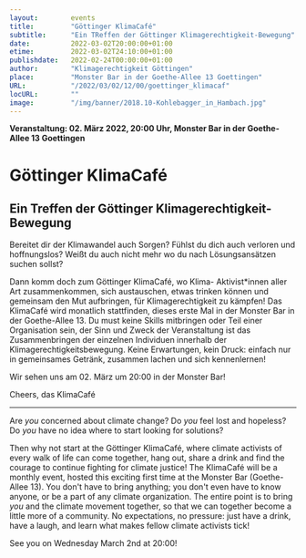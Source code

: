 ```yaml
---
layout:        events
title:         "Göttinger KlimaCafé"
subtitle:      "Ein TReffen der Göttinger Klimagerechtigkeit-Bewegung"
date:          2022-03-02T20:00:00+01:00
etime:         2022-03-02T24:10:00+01:00
publishdate:   2022-02-24T00:00:00+01:00
author:        "Klimagerechtigkeit Göttingen"
place:         "Monster Bar in der Goethe-Allee 13 Goettingen"
URL:           "/2022/03/02/12/00/goettinger_klimacaf"
locURL:        ""
image:         "/img/banner/2018.10-Kohlebagger_in_Hambach.jpg"
---
```


**Veranstaltung: 02. März 2022, 20:00 Uhr, Monster Bar in der Goethe-Allee 13 Goettingen**

Göttinger KlimaCafé
===========

Ein Treffen der Göttinger Klimagerechtigkeit-Bewegung
-----------

Bereitet dir der Klimawandel auch Sorgen?
Fühlst du dich auch verloren und hoffnungslos?
Weißt du auch nicht mehr wo du nach Lösungsansätzen
suchen sollst?

Dann komm doch zum Göttinger KlimaCafé, wo Klima-
Aktivist*innen aller Art zusammenkommen, sich
austauschen, etwas trinken können und gemeinsam den
Mut aufbringen, für Klimagerechtigkeit zu kämpfen!
Das KlimaCafé wird monatlich stattfinden, dieses erste Mal
in der Monster Bar in der Goethe-Allee 13. Du must keine
Skills mitbringen oder Teil einer Organisation sein, der Sinn
und Zweck der Veranstaltung ist das Zusammenbringen
der einzelnen Individuen innerhalb der
Klimagerechtigkeitsbewegung. Keine Erwartungen, kein
Druck: einfach nur in gemeinsames Getränk, zusammen
lachen und sich kennenlernen!

Wir sehen uns am 02. März um 20:00 in der Monster Bar!

Cheers,
das KlimaCafé

-------------------------

Are *you* concerned about climate change? Do *you* feel lost and
hopeless? Do *you* have no idea where to start looking for solutions?

Then why not start at the Göttinger KlimaCafé, where climate activists
of every walk of life can come together, hang out, share a drink and
find the courage to continue fighting for climate justice! The KlimaCafé
will be a monthly event, hosted this exciting first time at the Monster
Bar (Goethe-Allee 13). You don't have to bring anything; you don't even
have to know anyone, or be a part of any climate organization. The
entire point is to bring *you* and the climate movement together, so
that we can together become a little more of a community. No
expectations, no pressure: just have a drink, have a laugh, and learn
what makes fellow climate activists tick!

See you on Wednesday March 2nd at 20:00!

